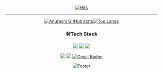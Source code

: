
  
<div align=center>
  
[![Hits](https://hits.seeyoufarm.com/api/count/incr/badge.svg?url=https%3A%2F%2Fhttps%2F%2Fgithub.com%2FP-SG&count_bg=%233DDC84&title_bg=%23000000&icon=github.svg&icon_color=%23FFFFFF&title=Hits&edge_flat=false)](https://hits.seeyoufarm.com) 
  
 </div>
 
  ---
  
 <div align=center>
  
  [![Anurag's GitHub stats](https://github-readme-stats.vercel.app/api?username=P-SG&count_private=true&show_icons=true&theme=swift)](https://github.com/anuraghazra/github-readme-stats)[![Top Langs](https://github-readme-stats.vercel.app/api/top-langs/?username=P-SG&layout=compact&theme=swift)](https://github.com/anuraghazra/github-readme-stats)

   </div>

   
   <div  align=center>
  
  
 ### 🛠Tech Stack
  
 <div>
    <img src="https://img.shields.io/badge/Android-3DDC84?style=flat-square&logo=Android&logoColor=white"/> 
    <img src="https://img.shields.io/badge/Kotlin-7F52FF?style=flat-square&logo=Kotlin&logoColor=white"/>
    <img src="https://img.shields.io/badge/Java-007396?style=flat-square&logo=Java&logoColor=white"/>
   </div>
   
  </div>
   
   <div align=center>
  
  <a href="https://velog.io/@plz_no_anr"><img src="https://img.shields.io/badge/-Velog-%2320C997?style=flat-square&logo=Velog&logoColor=white&link=https://velog.io/@plz_no_anr"/></a>
  <a href="https://www.instagram.com/plz_no_anr/" target="_blank"><img src="https://img.shields.io/badge/Instagram-E4405F?style=flat-square&logo=Instagram&logoColor=white&link=https://www.instagram.com/plz_no_anr"/></a>
[![Gmail Badge](https://img.shields.io/badge/Gmail-d14836?style=flat-square&logo=Gmail&logoColor=white&link=mailto:psg4699xxx@gmail.com)](mailto:psg4699xxx@gmail.com)
  
  </div>
  

  
  <div align=center>
  
  ![Footer](https://capsule-render.vercel.app/api?type=waving&color=auto&height=130&section=footer)
  
  </div>



<!--
**P-SG/P-SG** is a ✨ _special_ ✨ repository because its `README.md` (this file) appears on your GitHub profile.

Here are some ideas to get you started:

- 🔭 I’m currently working on ...
- 🌱 I’m currently learning ...
- 👯 I’m looking to collaborate on ...
- 🤔 I’m looking for help with ...
- 💬 Ask me about ...
- 📫 How to reach me: ...
- 😄 Pronouns: ...
- ⚡ Fun fact: ...
-->
